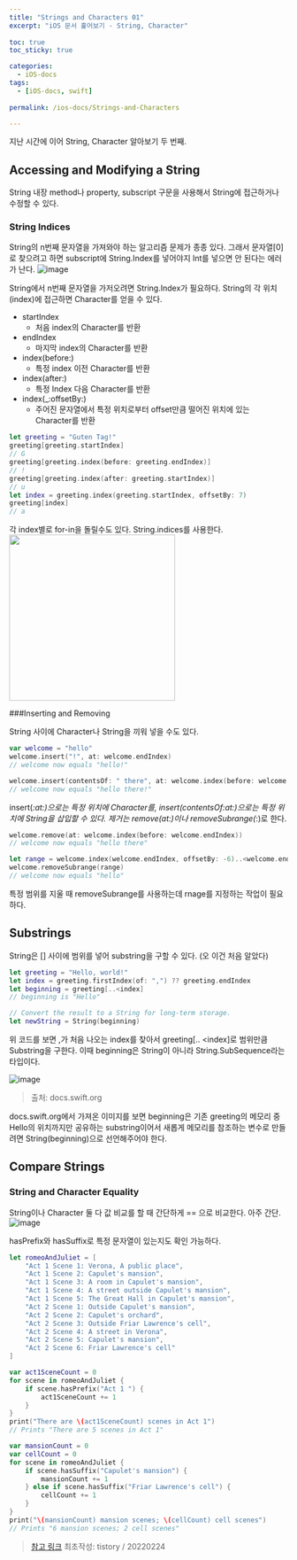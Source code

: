 ```yaml
---
title: "Strings and Characters 01"
excerpt: "iOS 문서 훑어보기 - String, Character"
  
toc: true
toc_sticky: true

categories:
  - iOS-docs
tags:
  - [iOS-docs, swift]
  
permalink: /ios-docs/Strings-and-Characters

---
```

지난 시간에 이어 String, Character 알아보기 두 번째.

## Accessing and Modifying a String
String 내장 method나 property, subscript 구문을 사용해서 String에 접근하거나 수정할 수 있다.

### String Indices

String의 n번째 문자열을 가져와야 하는 알고리즘 문제가 종종 있다. 그래서 문자열[0]로 찾으려고 하면 subscript에 String.Index를 넣어야지 Int를 넣으면 안 된다는 에러가 난다.
![image](https://user-images.githubusercontent.com/22000470/184156628-7031b420-59aa-4cb4-8552-556c6ae08bea.png)


String에서 n번째 문자열을 가저오려면 String.Index가 필요하다. String의 각 위치(index)에 접근하면 Character를 얻을 수 있다.
- startIndex
   - 처음 index의 Character를 반환
- endIndex
   - 마지막 index의 Character를 반환
- index(before:)
   - 특정 index 이전 Character를 반환
- index(after:)
   - 특정 Index 다음 Character를 반환
- index(_:offsetBy:)
   - 주어진 문자열에서 특정 위치로부터 offset만큼 떨어진 위치에 있는 Character를 반환

```swift
let greeting = "Guten Tag!"
greeting[greeting.startIndex]
// G
greeting[greeting.index(before: greeting.endIndex)]
// !
greeting[greeting.index(after: greeting.startIndex)]
// u
let index = greeting.index(greeting.startIndex, offsetBy: 7)
greeting[index]
// a
```

각 index별로 for-in을 돌릴수도 있다. String.indices를 사용한다.
<img src="https://user-images.githubusercontent.com/22000470/184156993-9f90fec5-3794-4880-b792-a5a5dda061bc.png" width="300">

###Inserting and Removing

String 사이에 Character나 String을 끼워 넣을 수도 있다.

```swift
var welcome = "hello"
welcome.insert("!", at: welcome.endIndex)
// welcome now equals "hello!"

welcome.insert(contentsOf: " there", at: welcome.index(before: welcome.endIndex))
// welcome now equals "hello there!"
```

insert(_:at:)으로는 특정 위치에 Character를, insert(contentsOf:at:)으로는 특정 위치에 String을 삽입할 수 있다.
제거는 remove(at:)이나 removeSubrange(_:)로 한다.

```swift
welcome.remove(at: welcome.index(before: welcome.endIndex))
// welcome now equals "hello there"

let range = welcome.index(welcome.endIndex, offsetBy: -6)..<welcome.endIndex
welcome.removeSubrange(range)
// welcome now equals "hello"
```

특정 범위를 지울 때 removeSubrange를 사용하는데 rnage를 지정하는 작업이 필요하다.

## Substrings
String은 [] 사이에 범위를 넣어 substring을 구할 수 있다. (오 이건 처음 알았다)

```swift
let greeting = "Hello, world!"
let index = greeting.firstIndex(of: ",") ?? greeting.endIndex
let beginning = greeting[..<index]
// beginning is "Hello"

// Convert the result to a String for long-term storage.
let newString = String(beginning)
```

위 코드를 보면 ,가 처음 나오는 index를 찾아서 greeting[.. <index]로 범위만큼 Substring을 구한다.
이때 beginning은 String이 아니라 String.SubSequence라는 타입이다.

![image](https://user-images.githubusercontent.com/22000470/184157405-85d96edb-4114-4a4a-8a01-d3e0d90d9ae7.png)
> 출처: docs.swift.org

docs.swift.org에서 가져온 이미지를 보면 beginning은 기존 greeting의 메모리 중 Hello의 위치까지만 공유하는 substring이어서 새롭게 메모리를 참조하는 변수로 만들려면 String(beginning)으로 선언해주어야 한다.

## Compare Strings
### String and Character Equality

String이나 Character 둘 다 값 비교를 할 때 간단하게 == 으로 비교한다. 아주 간단.
![image](https://user-images.githubusercontent.com/22000470/184157507-11394e00-783b-49a0-85b3-e7312bb70656.png)

hasPrefix와 hasSuffix로 특정 문자열이 있는지도 확인 가능하다.

```swift
let romeoAndJuliet = [
    "Act 1 Scene 1: Verona, A public place",
    "Act 1 Scene 2: Capulet's mansion",
    "Act 1 Scene 3: A room in Capulet's mansion",
    "Act 1 Scene 4: A street outside Capulet's mansion",
    "Act 1 Scene 5: The Great Hall in Capulet's mansion",
    "Act 2 Scene 1: Outside Capulet's mansion",
    "Act 2 Scene 2: Capulet's orchard",
    "Act 2 Scene 3: Outside Friar Lawrence's cell",
    "Act 2 Scene 4: A street in Verona",
    "Act 2 Scene 5: Capulet's mansion",
    "Act 2 Scene 6: Friar Lawrence's cell"
]

var act1SceneCount = 0
for scene in romeoAndJuliet {
    if scene.hasPrefix("Act 1 ") {
        act1SceneCount += 1
    }
}
print("There are \(act1SceneCount) scenes in Act 1")
// Prints "There are 5 scenes in Act 1"

var mansionCount = 0
var cellCount = 0
for scene in romeoAndJuliet {
    if scene.hasSuffix("Capulet's mansion") {
        mansionCount += 1
    } else if scene.hasSuffix("Friar Lawrence's cell") {
        cellCount += 1
    }
}
print("\(mansionCount) mansion scenes; \(cellCount) cell scenes")
// Prints "6 mansion scenes; 2 cell scenes"
```


> [참고 링크](https://docs.swift.org/swift-book/LanguageGuide/StringsAndCharacters.html)
> 최초작성: tistory / 20220224
